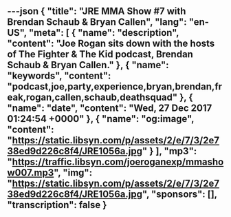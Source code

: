 ---json
{
  "title": "JRE MMA Show #7 with Brendan Schaub & Bryan Callen",
  "lang": "en-US",
  "meta": [
    {
      "name": "description",
      "content": "Joe Rogan sits down with the hosts of The Fighter & The Kid podcast, Brendan Schaub & Bryan Callen."
    },
    {
      "name": "keywords",
      "content": "podcast,joe,party,experience,bryan,brendan,freak,rogan,callen,schaub,deathsquad"
    },
    {
      "name": "date",
      "content": "Wed, 27 Dec 2017 01:24:54 +0000"
    },
    {
      "name": "og:image",
      "content": "https://static.libsyn.com/p/assets/2/e/7/3/2e738ed9d226c8f4/JRE1056a.jpg"
    }
  ],
  "mp3": "https://traffic.libsyn.com/joeroganexp/mmashow007.mp3",
  "img": "https://static.libsyn.com/p/assets/2/e/7/3/2e738ed9d226c8f4/JRE1056a.jpg",
  "sponsors": [],
  "transcription": false
}
---
<episode-header />

<timemark seconds="0" />

<transcribe-call-to-action />

<episode-footer />
